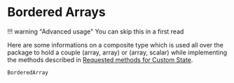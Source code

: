 # Bordered Arrays

!!! warning "Advanced usage"
    You can skip this in a first read
	
Here are some informations on a composite type which is used all over the package to hold a couple (array, array) or (array, scalar) while implementing the methods described in [Requested methods for Custom State](@ref). 


```@docs
BorderedArray
```